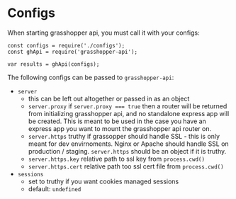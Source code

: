 # Configs

When starting grasshopper api, you must call it with your configs:

```
const configs = require('./configs');
const ghApi = require('grasshopper-api');

var results = ghApi(configs);
```

The following configs can be passed to `grasshopper-api`:

* `server`
    * this can be left out altogether or passed in as an object
    * `server.proxy` if `server.proxy === true` then a router will be returned from initializing grasshopper api, and no standalone express app will be created. This is meant to be used in the case you have an express app you want to mount the grasshopper api router on.
    * `server.https` truthy if grassopper should handle SSL - this is only meant for dev envirnoments. Nginx or Apache should handle SSL on production / staging. `server.https` should be an object if it is truthy.
    * `server.https.key` relative path to ssl key from `process.cwd()`
    * `server.https.cert` relative path too ssl cert file from `process.cwd()` 
* `sessions` 
    * set to truthy if you want cookies managed sessions
    * default: `undefined` 